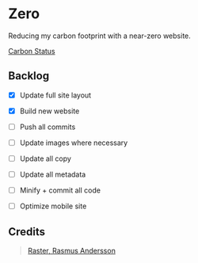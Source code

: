 # Zero

Reducing my carbon footprint with a near-zero website.

[Carbon Status](https://digitalbeacon.co/report/calebjolliffe-co)


## Backlog
- [x] Update full site layout
- [x] Build new website
- [ ] Push all commits
- [ ] Update images where necessary
- [ ] Update all copy
- [ ] Update all metadata
- [ ] Minify + commit all code
- [ ] Optimize mobile site


## Credits
> [Raster, Rasmus Andersson](https://rsms.me/raster/)
